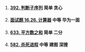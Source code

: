 1. #### [392. 判断子序列](https://leetcode-cn.com/problems/is-subsequence/)  简单 贪心

2. #### [面试题 16.26. 计算器](https://leetcode-cn.com/problems/calculator-lcci/) 中等 华为一面

3. #### [633. 平方数之和](https://leetcode-cn.com/problems/sum-of-square-numbers/) 简单 二分

4. #### [582. 杀死进程](https://leetcode-cn.com/problems/kill-process/) 中等 建图 深搜

	